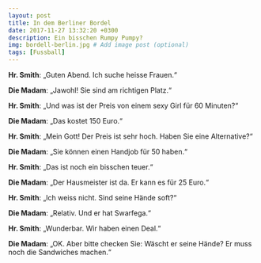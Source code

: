 ```yaml
---
layout: post
title: In dem Berliner Bordel
date: 2017-11-27 13:32:20 +0300
description: Ein bisschen Rumpy Pumpy?
img: bordell-berlin.jpg # Add image post (optional)
tags: [Fussball]
---
```


**Hr. Smith**: „Guten Abend. Ich suche heisse Frauen.“

**Die Madam**: „Jawohl! Sie sind am richtigen Platz.“

**Hr. Smith**: „Und was ist der Preis von einem sexy Girl für 60 Minuten?“

**Die Madam**: „Das kostet 150 Euro.“

**Hr. Smith**: „Mein Gott! Der Preis ist sehr hoch. Haben Sie eine Alternative?“

**Die Madam**: „Sie können einen Handjob für 50 haben.“

**Hr. Smith**: „Das ist noch ein bisschen teuer.“

**Die Madam**: „Der Hausmeister ist da. Er kann es für 25 Euro.“

**Hr. Smith**: „Ich weiss nicht. Sind seine Hände soft?“

**Die Madam**: „Relativ. Und er hat Swarfega.“

**Hr. Smith**: „Wunderbar. Wir haben einen Deal.“

**Die Madam**: „OK. Aber bitte checken Sie: Wäscht er seine Hände? Er muss noch die Sandwiches machen.“
